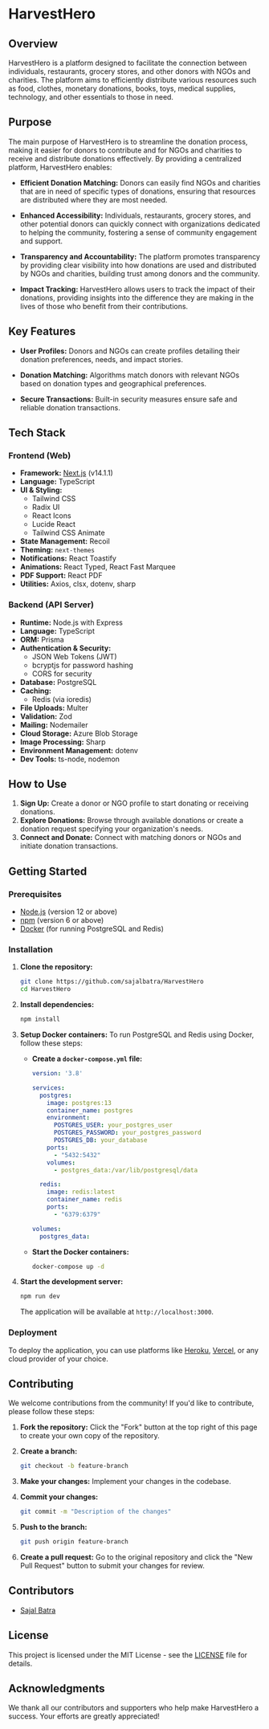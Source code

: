 # HarvestHero

## Overview
HarvestHero is a platform designed to facilitate the connection between individuals, restaurants, grocery stores, and other donors with NGOs and charities. The platform aims to efficiently distribute various resources such as food, clothes, monetary donations, books, toys, medical supplies, technology, and other essentials to those in need.

## Purpose
The main purpose of HarvestHero is to streamline the donation process, making it easier for donors to contribute and for NGOs and charities to receive and distribute donations effectively. By providing a centralized platform, HarvestHero enables:

- **Efficient Donation Matching:** Donors can easily find NGOs and charities that are in need of specific types of donations, ensuring that resources are distributed where they are most needed.

- **Enhanced Accessibility:** Individuals, restaurants, grocery stores, and other potential donors can quickly connect with organizations dedicated to helping the community, fostering a sense of community engagement and support.

- **Transparency and Accountability:** The platform promotes transparency by providing clear visibility into how donations are used and distributed by NGOs and charities, building trust among donors and the community.

- **Impact Tracking:** HarvestHero allows users to track the impact of their donations, providing insights into the difference they are making in the lives of those who benefit from their contributions.

## Key Features
- **User Profiles:** Donors and NGOs can create profiles detailing their donation preferences, needs, and impact stories.
  
- **Donation Matching:** Algorithms match donors with relevant NGOs based on donation types and geographical preferences.
  
- **Secure Transactions:** Built-in security measures ensure safe and reliable donation transactions.

## Tech Stack

### Frontend (Web)
- **Framework:** [Next.js](https://nextjs.org/) (v14.1.1)
- **Language:** TypeScript
- **UI & Styling:**
  - Tailwind CSS
  - Radix UI
  - React Icons
  - Lucide React
  - Tailwind CSS Animate
- **State Management:** Recoil
- **Theming:** `next-themes`
- **Notifications:** React Toastify
- **Animations:** React Typed, React Fast Marquee
- **PDF Support:** React PDF
- **Utilities:** Axios, clsx, dotenv, sharp

### Backend (API Server)
- **Runtime:** Node.js with Express
- **Language:** TypeScript
- **ORM:** Prisma
- **Authentication & Security:**
  - JSON Web Tokens (JWT)
  - bcryptjs for password hashing
  - CORS for security
- **Database:** PostgreSQL
- **Caching:**
  - Redis (via ioredis)
- **File Uploads:** Multer
- **Validation:** Zod
- **Mailing:** Nodemailer
- **Cloud Storage:** Azure Blob Storage
- **Image Processing:** Sharp
- **Environment Management:** dotenv
- **Dev Tools:** ts-node, nodemon

## How to Use
1. **Sign Up:** Create a donor or NGO profile to start donating or receiving donations.
2. **Explore Donations:** Browse through available donations or create a donation request specifying your organization's needs.
3. **Connect and Donate:** Connect with matching donors or NGOs and initiate donation transactions.

## Getting Started

### Prerequisites
- [Node.js](https://nodejs.org/) (version 12 or above)
- [npm](https://www.npmjs.com/) (version 6 or above)
- [Docker](https://www.docker.com/) (for running PostgreSQL and Redis)

### Installation
1. **Clone the repository:**
    ```bash
    git clone https://github.com/sajalbatra/HarvestHero
    cd HarvestHero
    ```

2. **Install dependencies:**
    ```bash
    npm install
    ```

3. **Setup Docker containers:**
    To run PostgreSQL and Redis using Docker, follow these steps:

    - **Create a `docker-compose.yml` file:**
      ```yaml
      version: '3.8'

      services:
        postgres:
          image: postgres:13
          container_name: postgres
          environment:
            POSTGRES_USER: your_postgres_user
            POSTGRES_PASSWORD: your_postgres_password
            POSTGRES_DB: your_database
          ports:
            - "5432:5432"
          volumes:
            - postgres_data:/var/lib/postgresql/data

        redis:
          image: redis:latest
          container_name: redis
          ports:
            - "6379:6379"

      volumes:
        postgres_data:
      ```

    - **Start the Docker containers:**
      ```bash
      docker-compose up -d
      ```

4. **Start the development server:**
    ```bash
    npm run dev
    ```

    The application will be available at `http://localhost:3000`.

### Deployment
To deploy the application, you can use platforms like [Heroku](https://www.heroku.com/), [Vercel](https://vercel.com/), or any cloud provider of your choice.

## Contributing
We welcome contributions from the community! If you'd like to contribute, please follow these steps:

1. **Fork the repository:**
    Click the "Fork" button at the top right of this page to create your own copy of the repository.

2. **Create a branch:**
    ```bash
    git checkout -b feature-branch
    ```

3. **Make your changes:**
    Implement your changes in the codebase.

4. **Commit your changes:**
    ```bash
    git commit -m "Description of the changes"
    ```

5. **Push to the branch:**
    ```bash
    git push origin feature-branch
    ```

6. **Create a pull request:**
    Go to the original repository and click the "New Pull Request" button to submit your changes for review.

## Contributors
- [Sajal Batra](https://github.com/sajalbatra)

## License
This project is licensed under the MIT License - see the [LICENSE](LICENSE) file for details.

## Acknowledgments
We thank all our contributors and supporters who help make HarvestHero a success. Your efforts are greatly appreciated!